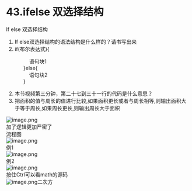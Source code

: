 # 43.ifelse 双选择结构

If else 双选择结构<br />

1. If else双选择结构的语法结构是什么样的？请书写出来
  1. if(布尔表达式){

                语句块1<br />            }else{<br />                语句块2<br />            }

2. 本节视频第三分钟，第二十七到三十一行的代码是什么意思？
  1. 把面积的值与周长的值进行比较,如果面积更长或者与周长相等,则输出面积大于等于周长,如果周长更长,则输出周长大于面积

![image.png](https://cdn.nlark.com/yuque/0/2019/png/349894/1559096845092-7688ed3b-74c2-4d30-87b1-1b1e2d513f23.png#align=left&display=inline&height=112&name=image.png&originHeight=112&originWidth=454&size=53219&status=done&width=454)<br />加了逻辑更加严密了<br />流程图<br />![image.png](https://cdn.nlark.com/yuque/0/2019/png/349894/1559096866574-21c2b713-b23f-4374-be1d-d7c0188a7957.png#align=left&display=inline&height=191&name=image.png&originHeight=191&originWidth=219&size=23117&status=done&width=219)<br />例1<br />![image.png](https://cdn.nlark.com/yuque/0/2019/png/349894/1559096905040-f0090323-7a20-411e-a9a9-4565b637ff9b.png#align=left&display=inline&height=82&name=image.png&originHeight=82&originWidth=181&size=22185&status=done&width=181)<br />例2<br />![image.png](https://cdn.nlark.com/yuque/0/2019/png/349894/1559097067974-ea6cff68-7afd-470a-bc9c-ed46636bf35a.png#align=left&display=inline&height=294&name=image.png&originHeight=294&originWidth=356&size=110043&status=done&width=356)<br />按住Ctrl可以看math的源码<br />![image.png](https://cdn.nlark.com/yuque/0/2019/png/349894/1559096968913-b345833e-f3ca-400e-abf6-6dcef7bbf049.png#align=left&display=inline&height=21&name=image.png&originHeight=21&originWidth=93&size=3892&status=done&width=93)二次方
